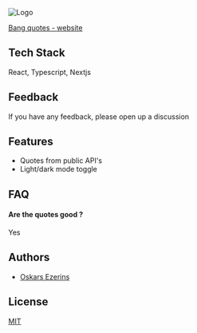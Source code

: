![Logo](https://quotes-bytes.vercel.app/logo/transparent.svg)

[Bang quotes - website](https://quotes-bytes.vercel.app/)

## Tech Stack

React, Typescript, Nextjs

<!-- TODO: -->
<!-- ## Screenshots

![App Screenshot](https://via.placeholder.com/468x300?text=App+Screenshot+Here) -->

## Feedback

If you have any feedback, please open up a discussion

## Features

- Quotes from public API's
- Light/dark mode toggle

## FAQ

#### Are the quotes good ?

Yes

## Authors

- [Oskars Ezerins](https://github.com/OskarsEzerins)

<!-- TODO: -->
<!-- ## Lessons Learned

What did you learn while building this project? What challenges did you face and how did you overcome them? -->

## License

[MIT](https://choosealicense.com/licenses/mit/)
